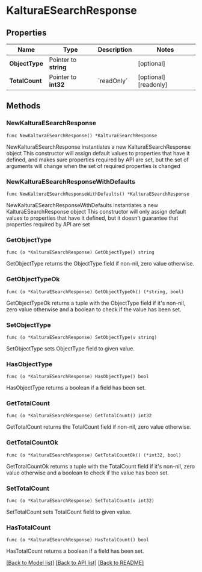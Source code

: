 # KalturaESearchResponse

## Properties

Name | Type | Description | Notes
------------ | ------------- | ------------- | -------------
**ObjectType** | Pointer to **string** |  | [optional] 
**TotalCount** | Pointer to **int32** | &#x60;readOnly&#x60; | [optional] [readonly] 

## Methods

### NewKalturaESearchResponse

`func NewKalturaESearchResponse() *KalturaESearchResponse`

NewKalturaESearchResponse instantiates a new KalturaESearchResponse object
This constructor will assign default values to properties that have it defined,
and makes sure properties required by API are set, but the set of arguments
will change when the set of required properties is changed

### NewKalturaESearchResponseWithDefaults

`func NewKalturaESearchResponseWithDefaults() *KalturaESearchResponse`

NewKalturaESearchResponseWithDefaults instantiates a new KalturaESearchResponse object
This constructor will only assign default values to properties that have it defined,
but it doesn't guarantee that properties required by API are set

### GetObjectType

`func (o *KalturaESearchResponse) GetObjectType() string`

GetObjectType returns the ObjectType field if non-nil, zero value otherwise.

### GetObjectTypeOk

`func (o *KalturaESearchResponse) GetObjectTypeOk() (*string, bool)`

GetObjectTypeOk returns a tuple with the ObjectType field if it's non-nil, zero value otherwise
and a boolean to check if the value has been set.

### SetObjectType

`func (o *KalturaESearchResponse) SetObjectType(v string)`

SetObjectType sets ObjectType field to given value.

### HasObjectType

`func (o *KalturaESearchResponse) HasObjectType() bool`

HasObjectType returns a boolean if a field has been set.

### GetTotalCount

`func (o *KalturaESearchResponse) GetTotalCount() int32`

GetTotalCount returns the TotalCount field if non-nil, zero value otherwise.

### GetTotalCountOk

`func (o *KalturaESearchResponse) GetTotalCountOk() (*int32, bool)`

GetTotalCountOk returns a tuple with the TotalCount field if it's non-nil, zero value otherwise
and a boolean to check if the value has been set.

### SetTotalCount

`func (o *KalturaESearchResponse) SetTotalCount(v int32)`

SetTotalCount sets TotalCount field to given value.

### HasTotalCount

`func (o *KalturaESearchResponse) HasTotalCount() bool`

HasTotalCount returns a boolean if a field has been set.


[[Back to Model list]](../README.md#documentation-for-models) [[Back to API list]](../README.md#documentation-for-api-endpoints) [[Back to README]](../README.md)



